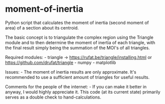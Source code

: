 # moment-of-inertia
Python script that calculates the moment of inertia (second moment of area) of a section about its centroid.

The basic concept is to triangulate the complex region using the Triangle module and to then determine the moment of inertia of each triangle, with the final result simply being the summation of the MOI's of all triangles.

Required modules:
	- triangle -> https://rufat.be/triangle/installing.html or https://github.com/drufat/triangle
	- numpy
	- matplotlib

Issues:
	- The moment of inertia results are only approximate. It's recommended to use a sufficient amount of triangles for useful results.

Comments for the people of the internet:
	- If you can make it better in anyway, I would highly appreciate it. This code (at its current state) primarily serves as a double check to hand-calculations.
